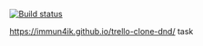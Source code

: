 [![Build status](https://ci.appveyor.com/api/projects/status/m5jsebkynnhl37vo?svg=true)](https://ci.appveyor.com/project/immun4ik/trello-clone-dnd-0ld7r)



https://immun4ik.github.io/trello-clone-dnd/ task 

